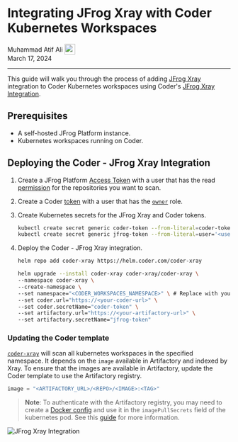 # Integrating JFrog Xray with Coder Kubernetes Workspaces

<div>
  <a href="https://github.com/matifali" style="text-decoration: none; color: inherit;">
    <span style="vertical-align:middle;">Muhammad Atif Ali</span>
    <img src="https://github.com/matifali.png" width="24px" height="24px" style="vertical-align:middle; margin: 0px;"/>
  </a>
</div>
March 17, 2024

---

This guide will walk you through the process of adding
[JFrog Xray](https://jfrog.com/xray/) integration to Coder Kubernetes workspaces
using Coder's [JFrog Xray Integration](https://github.com/coder/coder-xray).

## Prerequisites

- A self-hosted JFrog Platform instance.
- Kubernetes workspaces running on Coder.

## Deploying the Coder - JFrog Xray Integration

1. Create a JFrog Platform
   [Access Token](https://jfrog.com/help/r/jfrog-platform-administration-documentation/access-tokens)
   with a user that has the read
   [permission](https://jfrog.com/help/r/jfrog-platform-administration-documentation/permissions)
   for the repositories you want to scan.
1. Create a Coder
   [token](../../reference/cli/tokens_create#tokens-create)
   with a user that has the
   [`owner`](../users#roles) role.
1. Create Kubernetes secrets for the JFrog Xray and Coder tokens.

   ```bash
   kubectl create secret generic coder-token --from-literal=coder-token='<token>'
   kubectl create secret generic jfrog-token --from-literal=user='<user>' --from-literal=token='<token>'
   ```

1. Deploy the Coder - JFrog Xray integration.

   ```bash
   helm repo add coder-xray https://helm.coder.com/coder-xray

   helm upgrade --install coder-xray coder-xray/coder-xray \
   --namespace coder-xray \
   --create-namespace \
   --set namespace="<CODER_WORKSPACES_NAMESPACE>" \ # Replace with your Coder workspaces namespace
   --set coder.url="https://<your-coder-url>" \
   --set coder.secretName="coder-token" \
   --set artifactory.url="https://<your-artifactory-url>" \
   --set artifactory.secretName="jfrog-token"
   ```

### Updating the Coder template

[`coder-xray`](https://github.com/coder/coder-xray) will scan all kubernetes
workspaces in the specified namespace. It depends on the `image` available in
Artifactory and indexed by Xray. To ensure that the images are available in
Artifactory, update the Coder template to use the Artifactory registry.

```tf
image = "<ARTIFACTORY_URL>/<REPO>/<IMAGE>:<TAG>"
```

> **Note**: To authenticate with the Artifactory registry, you may need to
> create a
> [Docker config](https://jfrog.com/help/r/jfrog-artifactory-documentation/docker-advanced-topics)
> and use it in the `imagePullSecrets` field of the kubernetes pod. See this
> [guide](../../tutorials/image-pull-secret.md) for more information.

![JFrog Xray Integration](../../images/guides/xray-integration/example.png)
